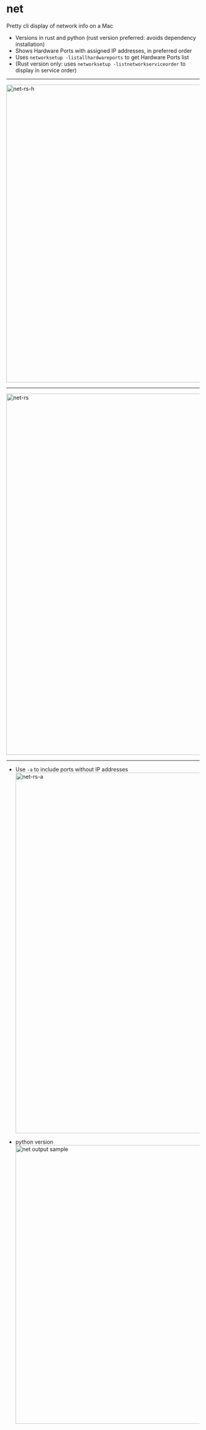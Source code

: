 # net
Pretty cli display of network info on a Mac

* Versions in rust and python (rust version preferred: avoids dependency installation)
* Shows Hardware Ports with assigned IP addresses, in preferred order
* Uses ```networksetup -listallhardwareports``` to get Hardware Ports list
* (Rust version only: uses ```networksetup -listnetworkserviceorder``` to display in service order)

---

<img width="777" alt="net-rs-h" src="https://github.com/PeteRichardson/net/assets/979694/ff13ba61-20b5-4c28-94be-24a05b5f1804">

---

<img width="943" alt="net-rs" src="https://github.com/PeteRichardson/net/assets/979694/efb0cf73-0eaf-4c36-99eb-d5ff109483f8">

---

* Use ```-a``` to include ports without IP addresses  
  <img width="941" alt="net-rs-a" src="https://github.com/PeteRichardson/net/assets/979694/9619717e-8f7c-43fb-909d-eb600e8125b6">

* python version  
  <img width="727" alt="net output sample" src="https://github.com/PeteRichardson/net/assets/979694/87a4eeae-8f1e-42b2-96b5-cadcf16dac65">

